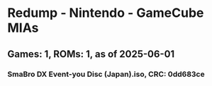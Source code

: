 # Redump - Nintendo - GameCube MIAs
## Games: 1, ROMs: 1, as of 2025-06-01

### SmaBro DX Event-you Disc (Japan).iso, CRC: 0dd683ce
